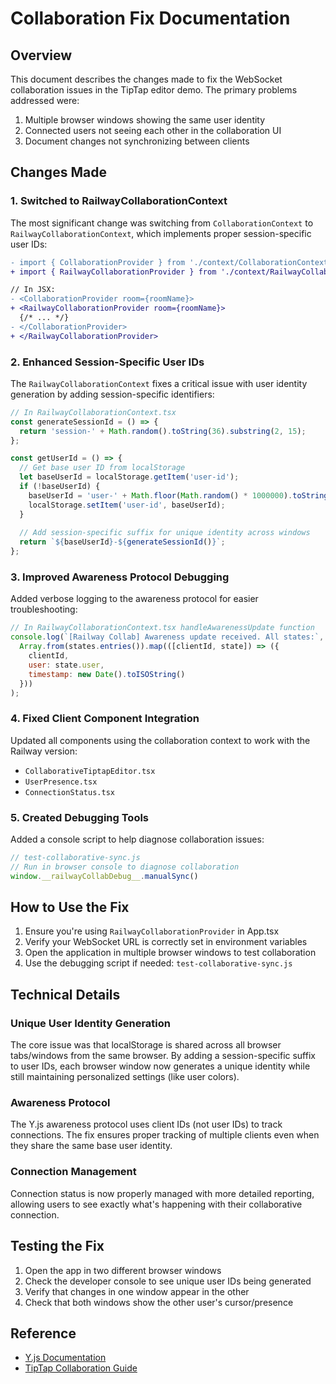 # Collaboration Fix Documentation

## Overview

This document describes the changes made to fix the WebSocket collaboration issues in the TipTap editor demo. The primary problems addressed were:

1. Multiple browser windows showing the same user identity
2. Connected users not seeing each other in the collaboration UI
3. Document changes not synchronizing between clients

## Changes Made

### 1. Switched to RailwayCollaborationContext

The most significant change was switching from `CollaborationContext` to `RailwayCollaborationContext`, which implements proper session-specific user IDs:

```diff
- import { CollaborationProvider } from './context/CollaborationContext'
+ import { RailwayCollaborationProvider } from './context/RailwayCollaborationContext'

// In JSX:
- <CollaborationProvider room={roomName}>
+ <RailwayCollaborationProvider room={roomName}>
  {/* ... */}
- </CollaborationProvider>
+ </RailwayCollaborationProvider>
```

### 2. Enhanced Session-Specific User IDs

The `RailwayCollaborationContext` fixes a critical issue with user identity generation by adding session-specific identifiers:

```js
// In RailwayCollaborationContext.tsx
const generateSessionId = () => {
  return 'session-' + Math.random().toString(36).substring(2, 15);
};

const getUserId = () => {
  // Get base user ID from localStorage
  let baseUserId = localStorage.getItem('user-id');
  if (!baseUserId) {
    baseUserId = 'user-' + Math.floor(Math.random() * 1000000).toString();
    localStorage.setItem('user-id', baseUserId);
  }
  
  // Add session-specific suffix for unique identity across windows
  return `${baseUserId}-${generateSessionId()}`;
};
```

### 3. Improved Awareness Protocol Debugging

Added verbose logging to the awareness protocol for easier troubleshooting:

```js
// In RailwayCollaborationContext.tsx handleAwarenessUpdate function
console.log(`[Railway Collab] Awareness update received. All states:`, 
  Array.from(states.entries()).map(([clientId, state]) => ({
    clientId,
    user: state.user,
    timestamp: new Date().toISOString()
  }))
);
```

### 4. Fixed Client Component Integration

Updated all components using the collaboration context to work with the Railway version:

- `CollaborativeTiptapEditor.tsx`
- `UserPresence.tsx`
- `ConnectionStatus.tsx`

### 5. Created Debugging Tools

Added a console script to help diagnose collaboration issues:

```js
// test-collaborative-sync.js
// Run in browser console to diagnose collaboration
window.__railwayCollabDebug__.manualSync()
```

## How to Use the Fix

1. Ensure you're using `RailwayCollaborationProvider` in App.tsx
2. Verify your WebSocket URL is correctly set in environment variables
3. Open the application in multiple browser windows to test collaboration
4. Use the debugging script if needed: `test-collaborative-sync.js`

## Technical Details

### Unique User Identity Generation

The core issue was that localStorage is shared across all browser tabs/windows from the same browser. By adding a session-specific suffix to user IDs, each browser window now generates a unique identity while still maintaining personalized settings (like user colors).

### Awareness Protocol

The Y.js awareness protocol uses client IDs (not user IDs) to track connections. The fix ensures proper tracking of multiple clients even when they share the same base user identity.

### Connection Management

Connection status is now properly managed with more detailed reporting, allowing users to see exactly what's happening with their collaborative connection.

## Testing the Fix

1. Open the app in two different browser windows
2. Check the developer console to see unique user IDs being generated
3. Verify that changes in one window appear in the other
4. Check that both windows show the other user's cursor/presence

## Reference

- [Y.js Documentation](https://docs.yjs.dev/)
- [TipTap Collaboration Guide](https://tiptap.dev/docs/editor/guide/collaborative-editing) 